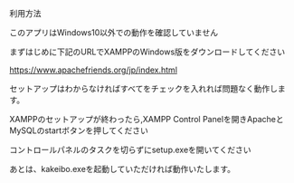 利用方法

このアプリはWindows10以外での動作を確認していません

まずはじめに下記のURLでXAMPPのWindows版をダウンロードしてください

https://www.apachefriends.org/jp/index.html

セットアップはわからなければすべてをチェックを入れれば問題なく動作します。

XAMPPのセットアップが終わったら,XAMPP Control Panelを開きApacheとMySQLのstartボタンを押してください

コントロールパネルのタスクを切らずにsetup.exeを開いてください

あとは、kakeibo.exeを起動していただければ動作いたします。
